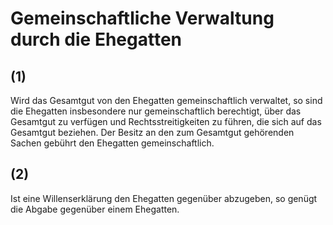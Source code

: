 # Gemeinschaftliche Verwaltung durch die Ehegatten



## (1)

 Wird das Gesamtgut von den Ehegatten gemeinschaftlich verwaltet, so sind die Ehegatten insbesondere nur gemeinschaftlich berechtigt, über das Gesamtgut zu verfügen und Rechtsstreitigkeiten zu führen, die sich auf das Gesamtgut beziehen. Der Besitz an den zum Gesamtgut gehörenden Sachen gebührt den Ehegatten gemeinschaftlich.

## (2)

 Ist eine Willenserklärung den Ehegatten gegenüber abzugeben, so genügt die Abgabe gegenüber einem Ehegatten. 

